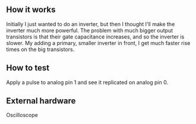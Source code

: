 <!---

This file is used to generate your project datasheet. Please fill in the information below and delete any unused
sections.

You can also include images in this folder and reference them in the markdown. Each image must be less than
512 kb in size, and the combined size of all images must be less than 1 MB.
-->

## How it works

Initially I just wanted to do an inverter, but then I thought I'll make the inverter much more powerful.
The problem with much bigger output transistors is that their gate capacitance increases, and so the inverter is slower.
My adding a primary, smaller inverter in front, I get much faster rise times on the big transistors.

## How to test

Apply a pulse to analog pin 1 and see it replicated on analog pin 0.

## External hardware

Oscilloscope
